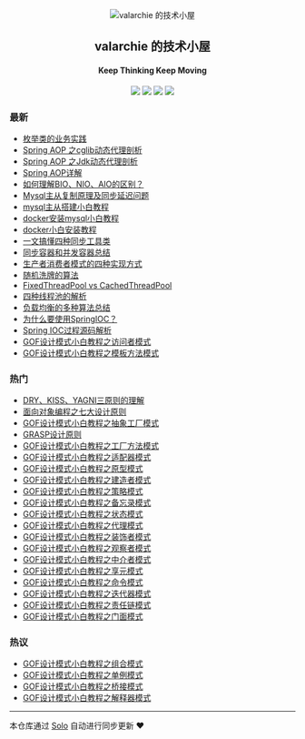 <p align="center"><img alt="valarchie 的技术小屋" src="/skins/personal/monitor.png"></p><h2 align="center">
valarchie 的技术小屋
</h2>

<h4 align="center">Keep Thinking Keep Moving </h4>
<p align="center"><a title="valarchie 的技术小屋" target="_blank" href="https://github.com/valarchie/solo-blog"><img src="https://img.shields.io/github/last-commit/valarchie/solo-blog.svg?style=flat-square&color=FF9900"></a>
<a title="GitHub repo size in bytes" target="_blank" href="https://github.com/valarchie/solo-blog"><img src="https://img.shields.io/github/repo-size/valarchie/solo-blog.svg?style=flat-square"></a>
<a title="Solo Version" target="_blank" href="https://github.com/b3log/solo/releases"><img src="https://img.shields.io/badge/solo-3.6.5-f1e05a.svg?style=flat-square&color=blueviolet"></a>
<a title="Hits" target="_blank" href="https://github.com/b3log/hits"><img src="https://hits.b3log.org/valarchie/solo-blog.svg"></a></p>

### 最新

* [枚举类的业务实践](http://vc2x.com/articles/2019/10/16/1571237895888.html)
* [Spring AOP 之cglib动态代理剖析](http://vc2x.com/articles/2019/10/15/1571072143429.html)
* [Spring AOP 之Jdk动态代理剖析](http://vc2x.com/articles/2019/10/11/1570729095216.html)
* [Spring AOP详解](http://vc2x.com/articles/2019/10/07/1570432763823.html)
* [如何理解BIO、NIO、AIO的区别？](http://vc2x.com/articles/2019/10/04/1570167920066.html)
* [Mysql主从复制原理及同步延迟问题](http://vc2x.com/articles/2019/09/30/1569828140184.html)
* [mysql主从搭建小白教程](http://vc2x.com/articles/2019/09/28/1569601051745.html)
* [docker安装mysql小白教程](http://vc2x.com/articles/2019/09/26/1569508183164.html)
* [docker小白安装教程](http://vc2x.com/articles/2019/09/26/1569430334324.html)
* [一文搞懂四种同步工具类](http://vc2x.com/articles/2019/09/22/1569085624461.html)
* [同步容器和并发容器总结](http://vc2x.com/articles/2019/09/21/1569027971194.html)
* [生产者消费者模式的四种实现方式](http://vc2x.com/articles/2019/09/20/1568942243734.html)
* [随机洗牌的算法](http://vc2x.com/articles/2019/09/17/1568726124958.html)
* [FixedThreadPool vs CachedThreadPool](http://vc2x.com/articles/2019/09/17/1568650653725.html)
* [四种线程池的解析](http://vc2x.com/articles/2019/09/13/1568313221187.html)
* [负载均衡的多种算法总结](http://vc2x.com/articles/2019/09/11/1568215393336.html)
* [为什么要使用SpringIOC？](http://vc2x.com/articles/2019/09/11/1568140055310.html)
* [Spring IOC过程源码解析](http://vc2x.com/articles/2019/09/10/1568056055049.html)
* [GOF设计模式小白教程之访问者模式](http://vc2x.com/articles/2019/09/03/1567441029372.html)
* [GOF设计模式小白教程之模板方法模式](http://vc2x.com/articles/2019/09/02/1567433576191.html)

### 热门

* [DRY、KISS、YAGNI三原则的理解](http://vc2x.com/articles/2019/08/26/1566828677950.html)
* [面向对象编程之七大设计原则](http://vc2x.com/articles/2019/08/19/1566223268202.html)
* [GOF设计模式小白教程之抽象工厂模式](http://vc2x.com/articles/2019/08/27/1566911407928.html)
* [GRASP设计原则](http://vc2x.com/articles/2019/08/25/1566743132477.html)
* [GOF设计模式小白教程之工厂方法模式](http://vc2x.com/articles/2019/08/27/1566915685862.html)
* [GOF设计模式小白教程之适配器模式](http://vc2x.com/articles/2019/08/28/1567003870694.html)
* [GOF设计模式小白教程之原型模式](http://vc2x.com/articles/2019/08/28/1566996400628.html)
* [GOF设计模式小白教程之建造者模式](http://vc2x.com/articles/2019/08/28/1566923749074.html)
* [GOF设计模式小白教程之策略模式](http://vc2x.com/articles/2019/09/02/1567431733717.html)
* [GOF设计模式小白教程之备忘录模式](http://vc2x.com/articles/2019/09/01/1567351799096.html)
* [GOF设计模式小白教程之状态模式](http://vc2x.com/articles/2019/09/02/1567428119064.html)
* [GOF设计模式小白教程之代理模式](http://vc2x.com/articles/2019/08/30/1567168824293.html)
* [GOF设计模式小白教程之装饰者模式](http://vc2x.com/articles/2019/08/29/1567089347009.html)
* [GOF设计模式小白教程之观察者模式](http://vc2x.com/articles/2019/09/02/1567353976664.html)
* [GOF设计模式小白教程之中介者模式](http://vc2x.com/articles/2019/09/01/1567347146585.html)
* [GOF设计模式小白教程之享元模式](http://vc2x.com/articles/2019/08/30/1567140860991.html)
* [GOF设计模式小白教程之命令模式](http://vc2x.com/articles/2019/08/31/1567184640690.html)
* [GOF设计模式小白教程之迭代器模式](http://vc2x.com/articles/2019/09/01/1567337727496.html)
* [GOF设计模式小白教程之责任链模式](http://vc2x.com/articles/2019/08/30/1567173749378.html)
* [GOF设计模式小白教程之门面模式](http://vc2x.com/articles/2019/08/30/1567097336088.html)

### 热议

* [GOF设计模式小白教程之组合模式](http://vc2x.com/articles/2019/08/29/1567094110028.html)
* [GOF设计模式小白教程之单例模式](http://vc2x.com/articles/2019/08/28/1566998769428.html)
* [GOF设计模式小白教程之桥接模式](http://vc2x.com/articles/2019/08/29/1567086811036.html)
* [GOF设计模式小白教程之解释器模式](http://vc2x.com/articles/2019/09/01/1567330721988.html)

---

本仓库通过 [Solo](https://github.com/b3log/solo) 自动进行同步更新 ❤️ 